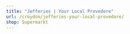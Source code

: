 ```yaml
---
title: "Jefferies | Your Local Provedore"
url: /croydon/jefferies-your-local-provedore/
shop: Supermarkt
---
```

